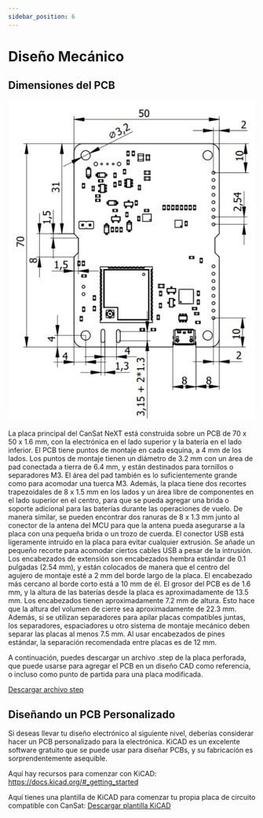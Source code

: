 ```yaml
---
sidebar_position: 6
---
```


# Diseño Mecánico

## Dimensiones del PCB

![Dimensiones de la placa CanSat NeXT](./img/PCB_dimensions.png)

La placa principal del CanSat NeXT está construida sobre un PCB de 70 x 50 x 1.6 mm, con la electrónica en el lado superior y la batería en el lado inferior. El PCB tiene puntos de montaje en cada esquina, a 4 mm de los lados. Los puntos de montaje tienen un diámetro de 3.2 mm con un área de pad conectada a tierra de 6.4 mm, y están destinados para tornillos o separadores M3. El área del pad también es lo suficientemente grande como para acomodar una tuerca M3. Además, la placa tiene dos recortes trapezoidales de 8 x 1.5 mm en los lados y un área libre de componentes en el lado superior en el centro, para que se pueda agregar una brida o soporte adicional para las baterías durante las operaciones de vuelo. De manera similar, se pueden encontrar dos ranuras de 8 x 1.3 mm junto al conector de la antena del MCU para que la antena pueda asegurarse a la placa con una pequeña brida o un trozo de cuerda. El conector USB está ligeramente intruido en la placa para evitar cualquier extrusión. Se añade un pequeño recorte para acomodar ciertos cables USB a pesar de la intrusión. Los encabezados de extensión son encabezados hembra estándar de 0.1 pulgadas (2.54 mm), y están colocados de manera que el centro del agujero de montaje esté a 2 mm del borde largo de la placa. El encabezado más cercano al borde corto está a 10 mm de él. El grosor del PCB es de 1.6 mm, y la altura de las baterías desde la placa es aproximadamente de 13.5 mm. Los encabezados tienen aproximadamente 7.2 mm de altura. Esto hace que la altura del volumen de cierre sea aproximadamente de 22.3 mm. Además, si se utilizan separadores para apilar placas compatibles juntas, los separadores, espaciadores u otro sistema de montaje mecánico deben separar las placas al menos 7.5 mm. Al usar encabezados de pines estándar, la separación recomendada entre placas es de 12 mm.

A continuación, puedes descargar un archivo .step de la placa perforada, que puede usarse para agregar el PCB en un diseño CAD como referencia, o incluso como punto de partida para una placa modificada.

[Descargar archivo step](/assets/3d-files/cansat.step)


## Diseñando un PCB Personalizado

Si deseas llevar tu diseño electrónico al siguiente nivel, deberías considerar hacer un PCB personalizado para la electrónica. KiCAD es un excelente software gratuito que se puede usar para diseñar PCBs, y su fabricación es sorprendentemente asequible.

Aquí hay recursos para comenzar con KiCAD: https://docs.kicad.org/#_getting_started

Aquí tienes una plantilla de KiCAD para comenzar tu propia placa de circuito compatible con CanSat: [Descargar plantilla KiCAD](/assets/kicad/Breakout-template.zip)